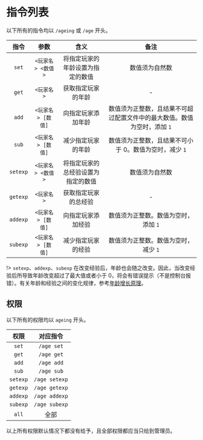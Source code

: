 # 指令列表

以下所有的指令均以 `/ageing` 或 `/age` 开头。

|指令|参数|含义|备注|
|:-:|:-:|:-:|:-:|
|`set`|`<玩家名> <数值>`|将指定玩家的年龄设置为指定的数值|数值须为自然数|
|`get`|`<玩家名>`|获取指定玩家的年龄|-|
|`add`|`<玩家名> [数值]`|向指定玩家添加年龄|数值须为正整数，且结果不可超过配置文件中的最大数值。数值为空时，添加 `1`|
|`sub`|`<玩家名> [数值]`|减少指定玩家的年龄|数值须为正整数，且结果不可小于 0。数值为空时，减少 `1`|
|`setexp`|`<玩家名> <数值>`|将指定玩家的总经验设置为指定的数值|数值须为自然数|
|`getexp`|`<玩家名>`|获取指定玩家的总经验|-|
|`addexp`|`<玩家名> [数值]`|向指定玩家添加经验|数值须为正整数。数值为空时，添加 `1`|
|`subexp`|`<玩家名> [数值]`|减少指定玩家的经验|数值须为正整数。数值为空时，减少 `1`|

!> `setexp`、`addexp`、`subexp` 在改变经验后，年龄也会随之改变。因此，当改变经验后所导致年龄改变超过了最大值或者小于 0，将会有错误提示（不是控制台报错）。有关年龄和经验之间的变化规律，参考[年龄增长原理](/ageing/growth.md)。

## 权限

以下所有的权限均以 `ageing` 开头。

|权限|对应指令|
|:-:|:-:|
|`set`|`/age set`|
|`get`|`/age get`|
|`add`|`/age add`|
|`sub`|`/age sub`|
|`setexp`|`/age setexp`|
|`getexp`|`/age getexp`|
|`addexp`|`/age addexp`|
|`subexp`|`/age subexp`|
|`all`|全部|

以上所有权限默认情况下都没有给予，且全部权限都应当只给到管理员。
